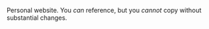 Personal website. You <i>can</i> reference, but you <i>cannot</i> copy without substantial changes. <a href="https://cocobeanzies.mizabot.xyz/"></a>

